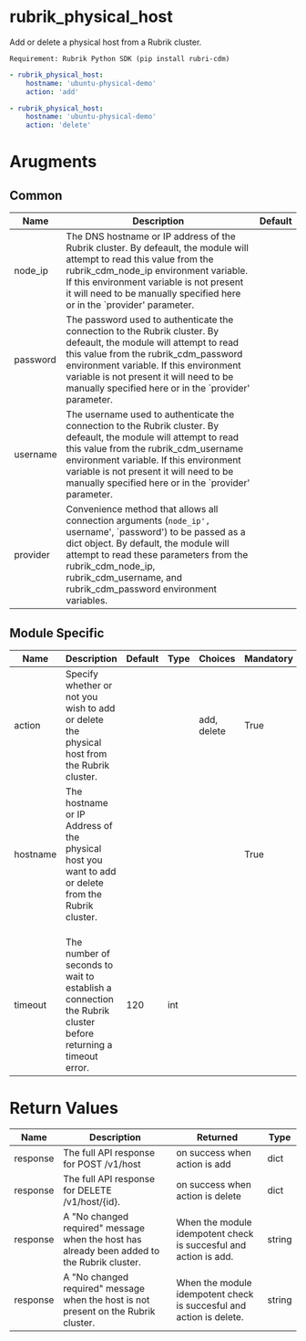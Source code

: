 # rubrik_physical_host    

Add or delete a physical host from a Rubrik cluster.

`Requirement: Rubrik Python SDK (pip install rubri-cdm)`


```yaml
- rubrik_physical_host:
    hostname: 'ubuntu-physical-demo'
    action: 'add'

- rubrik_physical_host:
    hostname: 'ubuntu-physical-demo'
    action: 'delete'
```

# Arugments

## Common

| Name     | Description                                                                                                                                                                                                                                                                                               | Default |
|----------|-----------------------------------------------------------------------------------------------------------------------------------------------------------------------------------------------------------------------------------------------------------------------------------------------------------|---------|
| node_ip  | The DNS hostname or IP address of the Rubrik cluster. By defeault, the module will attempt to read this value from the rubrik_cdm_node_ip environment variable. If this environment variable is not present it will need to be manually specified here or in the `provider' parameter.                    |         |
| password | The password used to authenticate the connection to the Rubrik cluster. By defeault, the module will attempt to read this value from the rubrik_cdm_password environment variable. If this environment variable is not present it will need to be manually specified here or in the `provider' parameter. |         |
| username | The username used to authenticate the connection to the Rubrik cluster. By defeault, the module will attempt to read this value from the rubrik_cdm_username environment variable. If this environment variable is not present it will need to be manually specified here or in the `provider' parameter. |         |
| provider | Convenience method that allows all connection arguments (`node_ip', `username', `password') to be passed as a dict object. By default, the module will attempt to read these parameters from the rubrik_cdm_node_ip, rubrik_cdm_username, and rubrik_cdm_password environment variables.                  |         |


## Module Specific

| Name     | Description                                                                                                  | Default | Type | Choices     | Mandatory | Aliases    |
|----------|--------------------------------------------------------------------------------------------------------------|---------|------|-------------|-----------|------------|
| action   | Specify whether or not you wish to add or delete the physical host from the Rubrik cluster.                  |         |      | add, delete | True      |            |
| hostname | The hostname or IP Address of the physical host you want to add or delete from the Rubrik cluster.           |         |      |             | True      | ip_address |
|          |                                                                                                              |         |      |             |           |            |
|          |                                                                                                              |         |      |             |           |            |
|          |                                                                                                              |         |      |             |           |            |
| timeout  | The number of seconds to wait to establish a connection the Rubrik cluster before returning a timeout error. | 120     | int  |             |           |            |

# Return Values

| Name     | Description                                                                                 | Returned                                                            | Type   |
|----------|---------------------------------------------------------------------------------------------|---------------------------------------------------------------------|--------|
| response | The full API response for POST /v1/host                                                     | on success when action is add                                       | dict   |
| response | The full API response for DELETE /v1/host/{id}.                                             | on success when action is delete                                    | dict   |
| response | A "No changed required" message when the host has already been added to the Rubrik cluster. | When the module idempotent check is succesful and action is add.    | string |
| response | A "No changed required" message when the host is not present on the Rubrik cluster.         | When the module idempotent check is succesful and action is delete. | string |
